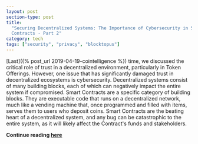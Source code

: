 ```yaml
---
layout: post
section-type: post
title:
  "Securing Decentralized Systems: The Importance of Cybersecurity in Smart
  Contracts - Part 2"
category: tech
tags: ["security", "privacy", "blocktopus"]
---
```


[Last]({% post_url 2019-04-19-cointelligence %}) time, we discussed the critical
role of trust in a decentralized environment, particularly in Token Offerings.
However, one issue that has significantly damaged trust in decentralized
ecosystems is cybersecurity. Decentralized systems consist of many building
blocks, each of which can negatively impact the entire system if compromised.
Smart Contracts are a specific category of building blocks. They are executable
code that runs on a decentralized network, much like a vending machine that,
once programmed and filled with items, serves them to users who deposit coins.
Smart Contracts are the beating heart of a decentralized system, and any bug can
be catastrophic to the entire system, as it will likely affect the Contract's
funds and stakeholders.

**Continue reading
[here](https://medium.com/blocktopus/navigating-the-minefield-of-token-offerings-part-2-c218bbc8146a)**
